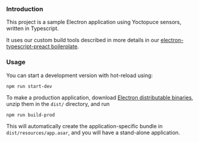 ### Introduction

This project is a sample Electron application using Yoctopuce sensors, 
written in Typescript.

It uses our custom build tools described in more details in our
[electron-typescript-preact boilerplate](../electron-typescript).

### Usage

You can start a development version with hot-reload using:  

    npm run start-dev

To make a production application, download [Electron
distributable binaries](https://github.com/electron/electron/releases), 
unzip them in the `dist/` directory, and run

    npm run build-prod

This will automatically create the application-specific bundle in
`dist/resources/app.asar`, and you will have a stand-alone application.
